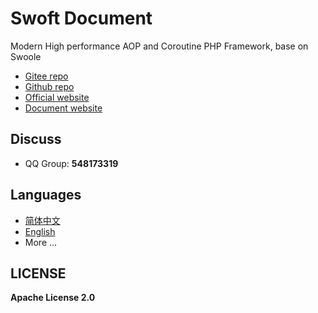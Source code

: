 # Swoft Document

Modern High performance AOP and Coroutine PHP Framework, base on Swoole 

- [Gitee repo](https://gitee.com/swoft/swoft)
- [Github repo](https://github.com/swoft-cloud/swoft)
- [Official website](https://www.swoft.org/)
- [Document website](https://doc.swoft.org/)

## Discuss

- QQ Group: **548173319**

## Languages

- [简体中文](./zh-CN)
- [English](./en)
- More ...

## LICENSE

**Apache License 2.0**

